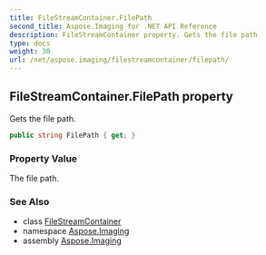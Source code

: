 ```yaml
---
title: FileStreamContainer.FilePath
second_title: Aspose.Imaging for .NET API Reference
description: FileStreamContainer property. Gets the file path
type: docs
weight: 30
url: /net/aspose.imaging/filestreamcontainer/filepath/
---
```

## FileStreamContainer.FilePath property

Gets the file path.

```csharp
public string FilePath { get; }
```

### Property Value

The file path.

### See Also

* class [FileStreamContainer](../)
* namespace [Aspose.Imaging](../../filestreamcontainer/)
* assembly [Aspose.Imaging](../../../)



